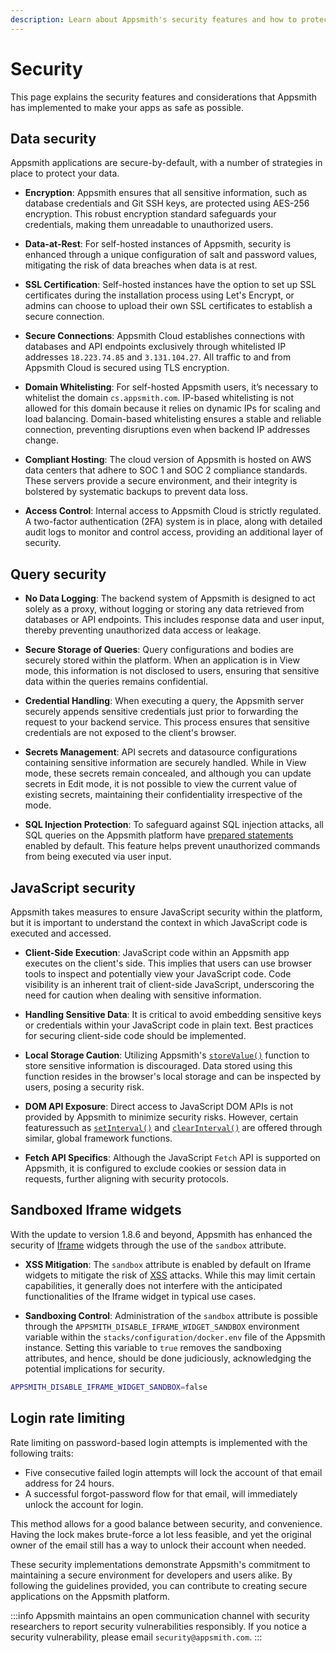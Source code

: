 ```yaml
---
description: Learn about Appsmith's security features and how to protect your data on the Appsmith platform.
---
```


# Security

This page explains the security features and considerations that Appsmith has implemented to make your apps as safe as possible.

## Data security

Appsmith applications are secure-by-default, with a number of strategies in place to protect your data.

- **Encryption**: Appsmith ensures that all sensitive information, such as database credentials and Git SSH keys, are protected using AES-256 encryption. This robust encryption standard safeguards your credentials, making them unreadable to unauthorized users.

- **Data-at-Rest**: For self-hosted instances of Appsmith, security is enhanced through a unique configuration of salt and password values, mitigating the risk of data breaches when data is at rest.

- **SSL Certification**: Self-hosted instances have the option to set up SSL certificates during the installation process using Let's Encrypt, or admins can choose to upload their own SSL certificates to establish a secure connection.

- **Secure Connections**: Appsmith Cloud establishes connections with databases and API endpoints exclusively through whitelisted IP addresses `18.223.74.85` and `3.131.104.27`. All traffic to and from Appsmith Cloud is secured using TLS encryption.

- **Domain Whitelisting**: For self-hosted Appsmith users, it’s necessary to whitelist the domain `cs.appsmith.com`. IP-based whitelisting is not allowed for this domain because it relies on dynamic IPs for scaling and load balancing. Domain-based whitelisting ensures a stable and reliable connection, preventing disruptions even when backend IP addresses change.

- **Compliant Hosting**: The cloud version of Appsmith is hosted on AWS data centers that adhere to SOC 1 and SOC 2 compliance standards. These servers provide a secure environment, and their integrity is bolstered by systematic backups to prevent data loss.

- **Access Control**: Internal access to Appsmith Cloud is strictly regulated. A two-factor authentication (2FA) system is in place, along with detailed audit logs to monitor and control access, providing an additional layer of security.

## Query security

- **No Data Logging**: The backend system of Appsmith is designed to act solely as a proxy, without logging or storing any data retrieved from databases or API endpoints. This includes response data and user input, thereby preventing unauthorized data access or leakage.

- **Secure Storage of Queries**: Query configurations and bodies are securely stored within the platform. When an application is in View mode, this information is not disclosed to users, ensuring that sensitive data within the queries remains confidential.

- **Credential Handling**: When executing a query, the Appsmith server securely appends sensitive credentials just prior to forwarding the request to your backend service. This process ensures that sensitive credentials are not exposed to the client's browser.

- **Secrets Management**: API secrets and datasource configurations containing sensitive information are securely handled. While in View mode, these secrets remain concealed, and although you can update secrets in Edit mode, it is not possible to view the current value of existing secrets, maintaining their confidentiality irrespective of the mode.

- **SQL Injection Protection**: To safeguard against SQL injection attacks, all SQL queries on the Appsmith platform have [prepared statements](/connect-data/concepts/dynamic-binding-in-queries#mustache-bindings-with-prepared-statements) enabled by default. This feature helps prevent unauthorized commands from being executed via user input.

## JavaScript security

Appsmith takes measures to ensure JavaScript security within the platform, but it is important to understand the context in which JavaScript code is executed and accessed.

- **Client-Side Execution**: JavaScript code within an Appsmith app executes on the client's side. This implies that users can use browser tools to inspect and potentially view your JavaScript code. Code visibility is an inherent trait of client-side JavaScript, underscoring the need for caution when dealing with sensitive information.

- **Handling Sensitive Data**: It is critical to avoid embedding sensitive keys or credentials within your JavaScript code in plain text. Best practices for securing client-side code should be implemented.

- **Local Storage Caution**: Utilizing Appsmith's [`storeValue()`](/reference/appsmith-framework/widget-actions/store-value) function to store sensitive information is discouraged. Data stored using this function resides in the browser's local storage and can be inspected by users, posing a security risk.

- **DOM API Exposure**: Direct access to JavaScript DOM APIs is not provided by Appsmith to minimize security risks. However, certain featuressuch as [`setInterval()`](/reference/appsmith-framework/widget-actions/intervals-time-events#setinterval) and [`clearInterval()`](/reference/appsmith-framework/widget-actions/intervals-time-events#clearinterval) are offered through similar, global framework functions.

- **Fetch API Specifics**: Although the JavaScript `Fetch` API is supported on Appsmith, it is configured to exclude cookies or session data in requests, further aligning with security protocols.

## Sandboxed Iframe widgets

With the update to version 1.8.6 and beyond, Appsmith has enhanced the security of [Iframe](/reference/widgets/iframe/) widgets through the use of the `sandbox` attribute.

- **XSS Mitigation**: The `sandbox` attribute is enabled by default on Iframe widgets to mitigate the risk of [XSS](https://en.wikipedia.org/wiki/Cross-site_scripting) attacks. While this may limit certain capabilities, it generally does not interfere with the anticipated functionalities of the Iframe widget in typical use cases.

- **Sandboxing Control**: Administration of the `sandbox` attribute is possible through the `APPSMITH_DISABLE_IFRAME_WIDGET_SANDBOX` environment variable within the `stacks/configuration/docker.env` file of the Appsmith instance. Setting this variable to `true` removes the sandboxing attributes, and hence, should be done judiciously, acknowledging the potential implications for security.

```sh
APPSMITH_DISABLE_IFRAME_WIDGET_SANDBOX=false
```

## Login rate limiting

Rate limiting on password-based login attempts is implemented with the following traits:

- Five consecutive failed login attempts will lock the account of that email address for 24 hours.
- A successful forgot-password flow for that email, will immediately unlock the account for login.

This method allows for a good balance between security, and convenience. Having the lock makes brute-force a lot less feasible, and yet the original owner of the email still has a way to unlock their account when needed.

These security implementations demonstrate Appsmith's commitment to maintaining a secure environment for developers and users alike. By following the guidelines provided, you can contribute to creating secure applications on the Appsmith platform.

:::info
Appsmith maintains an open communication channel with security researchers to report security vulnerabilities responsibly. If you notice a security vulnerability, please email `security@appsmith.com`.
:::
